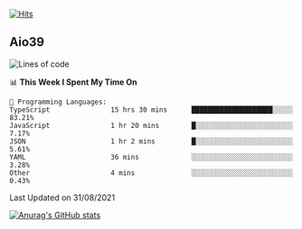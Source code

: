 [![Hits](https://hits.seeyoufarm.com/api/count/incr/badge.svg?url=https%3A%2F%2Fgithub.com%2Faio39&count_bg=%2339C5BB&title_bg=%23555555&icon=&icon_color=%23E7E7E7&title=hits&edge_flat=false)](https://hits.seeyoufarm.com)

## Aio39

<!--START_SECTION:waka-->
![Lines of code](https://img.shields.io/badge/From%20Hello%20World%20I%27ve%20Written-634639%20lines%20of%20code-blue)

📊 **This Week I Spent My Time On** 

```text
💬 Programming Languages: 
TypeScript               15 hrs 30 mins      ████████████████████░░░░░   83.21% 
JavaScript               1 hr 20 mins        █░░░░░░░░░░░░░░░░░░░░░░░░   7.17% 
JSON                     1 hr 2 mins         █░░░░░░░░░░░░░░░░░░░░░░░░   5.61% 
YAML                     36 mins             ░░░░░░░░░░░░░░░░░░░░░░░░░   3.28% 
Other                    4 mins              ░░░░░░░░░░░░░░░░░░░░░░░░░   0.43%

```


 Last Updated on 31/08/2021
<!--END_SECTION:waka-->
[![Anurag's GitHub stats](https://github-readme-stats.vercel.app/api?username=aio39)](https://github.com/anuraghazra/github-readme-stats)

<!--
**aio39/aio39** is a ✨ _special_ ✨ repository because its `README.md` (this file) appears on your GitHub profile.

Here are some ideas to get you started:

- 🔭 I’m currently working on ...
- 🌱 I’m currently learning ...
- 👯 I’m looking to collaborate on ...
- 🤔 I’m looking for help with ...
- 💬 Ask me about ...
- 📫 How to reach me: ...
- 😄 Pronouns: ...
- ⚡ Fun fact: ...
-->
